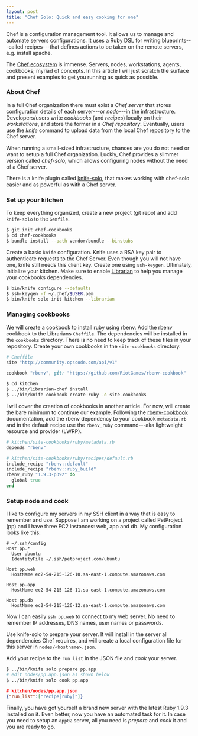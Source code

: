 ```yaml
---
layout: post
title: "Chef Solo: Quick and easy cooking for one"
---
```


Chef is a configuration management tool. It allows us to manage and
automate servers configurations. It uses a Ruby DSL for writing
blueprints---called recipes---that defines actions to be taken on the
remote servers, e.g. install apache.

The [Chef ecosystem](http://docs.opscode.com/) is immense. Servers,
nodes, workstations, agents, cookbooks; myriad of concepts. In this
article I will just scratch the surface and present examples to get you
running as quick as possible.

### About Chef

In a full Chef organization there must exist a _Chef server_ that stores
configuration details of each server---or _node_---in the infrastructure.
Developers/users write _cookbooks_ (and _recipes_) locally on their
_workstations_, and store the former in a _Chef repository_. Eventually,
users use the _knife_ command to upload data from the local Chef
repository to the Chef server.

When running a small-sized infrastructure, chances are you do not need
or want to setup a full Chef organization. Luckly, Chef provides a
slimmer version called _chef-solo_, which allows configuring nodes
without the need of a Chef server.

There is a knife plugin called
[knife-solo](http://matschaffer.github.io/knife-solo/), that makes
working with chef-solo easier and as powerful as with a Chef server.

### Set up your kitchen

To keep everything organized, create a new project (git repo) and add
`knife-solo` to the `Gemfile`.

```sh
$ git init chef-cookbooks
$ cd chef-cookbooks
$ bundle install --path vendor/bundle --binstubs
```

Create a basic `knife` configuration. Knife uses a RSA key pair to
authenticate requests to the Chef Server. Even though you will not have
one, knife still needs this client key. Create one using `ssh-keygen`.
Ultimately, initialize your kitchen. Make sure to enable
[Librarian](https://github.com/applicationsonline/librarian-chef) to
help you manage your cookbooks dependencies.

```sh
$ bin/knife configure --defaults
$ ssh-keygen -f ~/.chef/$USER.pem
$ bin/knife solo init kitchen --librarian
```

### Managing cookbooks

We will create a cookbook to install ruby using rbenv. Add the rbenv
cookbook to the Librarians `Cheffile`. The dependencies will be
installed in the `cookbooks` directory. There is no need to keep track
of these files in your repository. Create your own cookbooks in the
`site-cookbooks` directory.

```ruby
# Cheffile
site "http://community.opscode.com/api/v1"

cookbook "rbenv", git: "https://github.com/RiotGames/rbenv-cookbook"
```

```sh
$ cd kitchen
$ ../bin/librarian-chef install
$ ../bin/knife cookbook create ruby -o site-cookbooks
```

I will cover the creation of cookbooks in another article. For now,
will create the bare minimum to continue our example. Following the
[rbenv-cookbook](https://github.com/RiotGames/rbenv-cookbook)
documentation, add the rbenv dependency to your cookbook `metadata.rb`
and in the default recipe use the `rbenv_ruby` command---aka lightweight
resource and provider (LWRP).

```ruby
# kitchen/site-cookbooks/ruby/metadata.rb
depends "rbenv"

# kitchen/site-cookbooks/ruby/recipes/default.rb
include_recipe "rbenv::default"
include_recipe "rbenv::ruby_build"
rbenv_ruby "1.9.3-p392" do
  global true
end
```

### Setup node and cook

I like to configure my servers in my SSH client in a way that is easy
to remember and use. Suppose I am working on a project called
PetProject (pp) and I have three EC2 instances: web, app and db. My
configuration looks like this:

```
# ~/.ssh/config
Host pp.*
  User ubuntu
  IdentityFile ~/.ssh/petproject.com/ubuntu

Host pp.web
  HostName ec2-54-215-126-10.sa-east-1.compute.amazonaws.com

Host pp.app
  HostName ec2-54-215-126-11.sa-east-1.compute.amazonaws.com

Host pp.db
  HostName ec2-54-215-126-12.sa-east-1.compute.amazonaws.com
```

Now I can easily `ssh pp.web` to connect to my web server. No need to
remember IP addresses, DNS names, user names or passwords.

Use knife-solo to prepare your server. It will install in the server
all dependencies Chef requires, and will create a local configuration
file for this server in `nodes/<hostname>.json`.

Add your recipe to the `run_list` in the JSON file and _cook_ your
server.

```sh
$ ../bin/knife solo prepare pp.app
# edit nodes/pp.app.json as shown below
$ ../bin/knife solo cook pp.app
```

```json
# kitchen/nodes/pp.app.json
{"run_list":["recipe[ruby]"]}
```

Finally, you have got yourself a brand new server with the latest Ruby
1.9.3 installed on it. Even better, now you have an automated task for
it. In case you need to setup an `app02` server, all you need is
_prepare_ and _cook_ it and you are ready to go.

